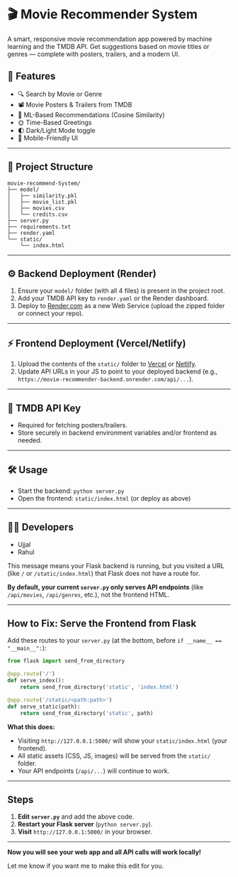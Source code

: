 # 🎬 Movie Recommender System

A smart, responsive movie recommendation app powered by machine learning and the TMDB API. Get suggestions based on movie titles or genres — complete with posters, trailers, and a modern UI.

## 🚀 Features

- 🔍 Search by Movie or Genre
- 📽️ Movie Posters & Trailers from TMDB
- 🧠 ML-Based Recommendations (Cosine Similarity)
- 🌞 Time-Based Greetings
- 🌓 Dark/Light Mode toggle
- 📱 Mobile-Friendly UI

---

## 📂 Project Structure

```
movie-recommend-System/
├── model/
│   ├── similarity.pkl
│   ├── movie_list.pkl
│   ├── movies.csv
│   └── credits.csv
├── server.py
├── requirements.txt
├── render.yaml
└── static/
    └── index.html
```

---

## ⚙️ Backend Deployment (Render)

1. Ensure your `model/` folder (with all 4 files) is present in the project root.
2. Add your TMDB API key to `render.yaml` or the Render dashboard.
3. Deploy to [Render.com](https://render.com) as a new Web Service (upload the zipped folder or connect your repo).

---

## ⚡ Frontend Deployment (Vercel/Netlify)

1. Upload the contents of the `static/` folder to [Vercel](https://vercel.com) or [Netlify](https://netlify.com).
2. Update API URLs in your JS to point to your deployed backend (e.g., `https://movie-recommender-backend.onrender.com/api/...`).

---

## 🔑 TMDB API Key
- Required for fetching posters/trailers.
- Store securely in backend environment variables and/or frontend as needed.

---

## 🛠️ Usage
- Start the backend: `python server.py`
- Open the frontend: `static/index.html` (or deploy as above)

---

## 👨‍💻 Developers
- Ujjal
- Rahul 

This message means your Flask backend is running, but you visited a URL (like `/` or `/static/index.html`) that Flask does not have a route for.

**By default, your current `server.py` only serves API endpoints** (like `/api/movies`, `/api/genres`, etc.), not the frontend HTML.

---

## How to Fix: Serve the Frontend from Flask

Add these routes to your `server.py` (at the bottom, before `if __name__ == "__main__":`):

```python
from flask import send_from_directory

@app.route('/')
def serve_index():
    return send_from_directory('static', 'index.html')

@app.route('/static/<path:path>')
def serve_static(path):
    return send_from_directory('static', path)
```

**What this does:**
- Visiting `http://127.0.0.1:5000/` will show your `static/index.html` (your frontend).
- All static assets (CSS, JS, images) will be served from the `static/` folder.
- Your API endpoints (`/api/...`) will continue to work.

---

## Steps

1. **Edit `server.py`** and add the above code.
2. **Restart your Flask server** (`python server.py`).
3. **Visit** `http://127.0.0.1:5000/` in your browser.

---

**Now you will see your web app and all API calls will work locally!**

Let me know if you want me to make this edit for you. 